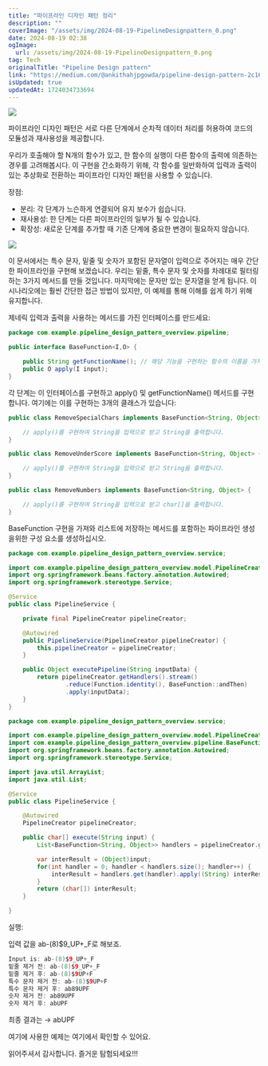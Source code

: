 ```yaml
---
title: "파이프라인 디자인 패턴 정리"
description: ""
coverImage: "/assets/img/2024-08-19-PipelineDesignpattern_0.png"
date: 2024-08-19 02:38
ogImage: 
  url: /assets/img/2024-08-19-PipelineDesignpattern_0.png
tag: Tech
originalTitle: "Pipeline Design pattern"
link: "https://medium.com/@ankithahjpgowda/pipeline-design-pattern-2c16f05f5ad9"
isUpdated: true
updatedAt: 1724034733694
---
```



<img src="/assets/img/2024-08-19-PipelineDesignpattern_0.png" />

파이프라인 디자인 패턴은 서로 다른 단계에서 순차적 데이터 처리를 허용하여 코드의 모듈성과 재사용성을 제공합니다.

우리가 호출해야 할 N개의 함수가 있고, 한 함수의 실행이 다른 함수의 출력에 의존하는 경우를 고려해봅시다. 이 구현을 간소화하기 위해, 각 함수를 일반화하여 입력과 출력이 있는 추상화로 전환하는 파이프라인 디자인 패턴을 사용할 수 있습니다.

장점:

<!-- cozy-coder - 수평 -->
<ins class="adsbygoogle"
     style="display:block"
     data-ad-client="ca-pub-4877378276818686"
     data-ad-slot="1107185301"
     data-ad-format="auto"
     data-full-width-responsive="true"></ins>
<script>
     (adsbygoogle = window.adsbygoogle || []).push({});
</script>

- 분리: 각 단계가 느슨하게 연결되어 유지 보수가 쉽습니다.
- 재사용성: 한 단계는 다른 파이프라인의 일부가 될 수 있습니다.
- 확장성: 새로운 단계를 추가할 때 기존 단계에 중요한 변경이 필요하지 않습니다.

![](/assets/img/2024-08-19-PipelineDesignpattern_1.png)

이 문서에서는 특수 문자, 밑줄 및 숫자가 포함된 문자열이 입력으로 주어지는 매우 간단한 파이프라인을 구현해 보겠습니다. 우리는 밑줄, 특수 문자 및 숫자를 차례대로 필터링하는 3가지 메서드를 만들 것입니다. 마지막에는 문자만 있는 문자열을 얻게 됩니다. 이 시나리오에는 훨씬 간단한 접근 방법이 있지만, 이 예제를 통해 이해를 쉽게 하기 위해 유지합니다.

제네릭 입력과 출력을 사용하는 메서드를 가진 인터페이스를 만드세요:

<!-- cozy-coder - 수평 -->
<ins class="adsbygoogle"
     style="display:block"
     data-ad-client="ca-pub-4877378276818686"
     data-ad-slot="1107185301"
     data-ad-format="auto"
     data-full-width-responsive="true"></ins>
<script>
     (adsbygoogle = window.adsbygoogle || []).push({});
</script>

```java
package com.example.pipeline_design_pattern_overview.pipeline;

public interface BaseFunction<I,O> {

    public String getFunctionName(); // 해당 기능을 구현하는 함수의 이름을 가져옵니다.
    public O apply(I input); 
}
```

각 단계는 이 인터페이스를 구현하고 apply() 및 getFunctionName() 메서드를 구현합니다. 여기에는 이를 구현하는 3개의 클래스가 있습니다:

```java
public class RemoveSpecialChars implements BaseFunction<String, Object> {

    // apply()를 구현하여 String을 입력으로 받고 String을 출력합니다.
}

public class RemoveUnderScore implements BaseFunction<String, Object> {

    // apply()를 구현하여 String을 입력으로 받고 String을 출력합니다.
}

public class RemoveNumbers implements BaseFunction<String, Object> {

    // apply()를 구현하여 String을 입력으로 받고 char[]을 출력합니다.
}
```

BaseFunction 구현을 가져와 리스트에 저장하는 메서드를 포함하는 파이프라인 생성을위한 구성 요소를 생성하십시오.

<!-- cozy-coder - 수평 -->
<ins class="adsbygoogle"
     style="display:block"
     data-ad-client="ca-pub-4877378276818686"
     data-ad-slot="1107185301"
     data-ad-format="auto"
     data-full-width-responsive="true"></ins>
<script>
     (adsbygoogle = window.adsbygoogle || []).push({});
</script>

```java
package com.example.pipeline_design_pattern_overview.service;

import com.example.pipeline_design_pattern_overview.model.PipelineCreator;
import org.springframework.beans.factory.annotation.Autowired;
import org.springframework.stereotype.Service;

@Service
public class PipelineService {

    private final PipelineCreator pipelineCreator;

    @Autowired
    public PipelineService(PipelineCreator pipelineCreator) {
        this.pipelineCreator = pipelineCreator;
    }

    public Object executePipeline(String inputData) {
        return pipelineCreator.getHandlers().stream()
                .reduce(Function.identity(), BaseFunction::andThen)
                .apply(inputData);
    }
}
```

<!-- cozy-coder - 수평 -->
<ins class="adsbygoogle"
     style="display:block"
     data-ad-client="ca-pub-4877378276818686"
     data-ad-slot="1107185301"
     data-ad-format="auto"
     data-full-width-responsive="true"></ins>
<script>
     (adsbygoogle = window.adsbygoogle || []).push({});
</script>

```java
package com.example.pipeline_design_pattern_overview.service;

import com.example.pipeline_design_pattern_overview.model.PipelineCreator;
import com.example.pipeline_design_pattern_overview.pipeline.BaseFunction;
import org.springframework.beans.factory.annotation.Autowired;
import org.springframework.stereotype.Service;

import java.util.ArrayList;
import java.util.List;

@Service
public class PipelineService {

    @Autowired
    PipelineCreator pipelineCreator;

    public char[] execute(String input) {
        List<BaseFunction<String, Object>> handlers = pipelineCreator.getHandlers();

        var interResult = (Object)input;
        for(int handler = 0; handler < handlers.size(); handler++) {
            interResult = handlers.get(handler).apply((String) interResult);
        }
        return (char[]) interResult;
    }

}
```

실행:

입력 값을 ab-(8)$9_UP+_F로 해보죠.

```java
Input is: ab-(8)$9_UP+_F
밑줄 제거 전: ab-(8)$9_UP+_F
밑줄 제거 후: ab-(8)$9UP+F
특수 문자 제거 전: ab-(8)$9UP+F
특수 문자 제거 후: ab89UPF
숫자 제거 전: ab89UPF
숫자 제거 후: abUPF
```

<!-- cozy-coder - 수평 -->
<ins class="adsbygoogle"
     style="display:block"
     data-ad-client="ca-pub-4877378276818686"
     data-ad-slot="1107185301"
     data-ad-format="auto"
     data-full-width-responsive="true"></ins>
<script>
     (adsbygoogle = window.adsbygoogle || []).push({});
</script>

최종 결과는 → abUPF

여기에 사용한 예제는 여기에서 확인할 수 있어요.

읽어주셔서 감사합니다. 즐거운 탐험되세요!!!